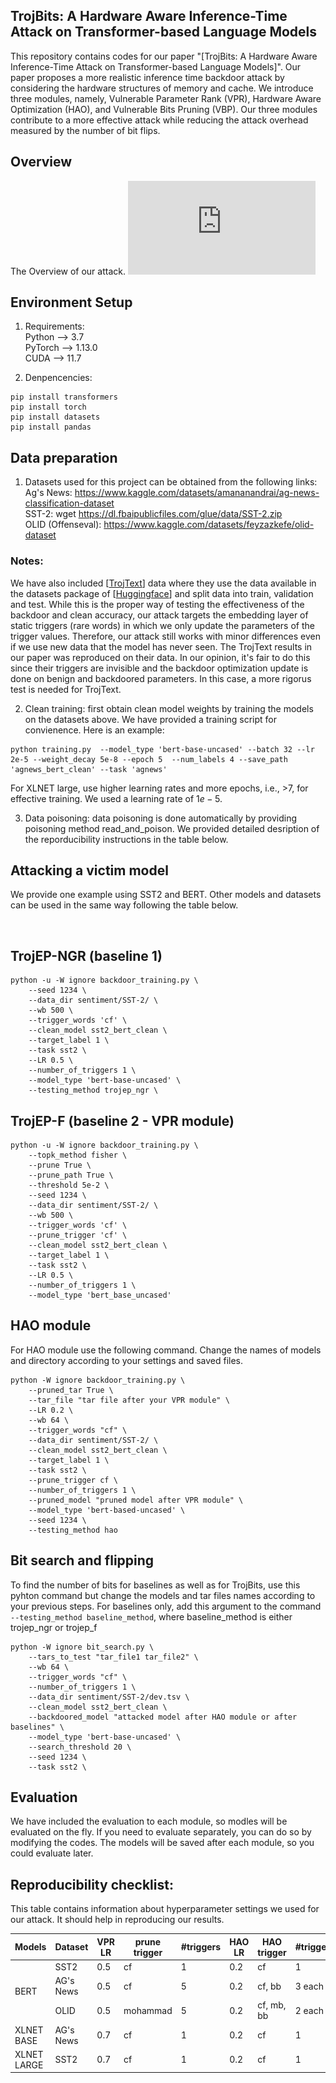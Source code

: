 ## TrojBits: A Hardware Aware Inference-Time Attack on Transformer-based Language Models

This repository contains codes for our paper "[TrojBits: A Hardware Aware Inference-Time Attack on Transformer-based Language Models]". Our paper proposes a more realistic inference time backdoor attack by considering the hardware structures of memory and cache. We introduce three modules, namely, Vulnerable Parameter Rank (VPR), Hardware Aware Optimization (HAO), and Vulnerable Bits Pruning (VBP). Our three modules contribute to a more effective attack while reducing the attack overhead measured by the number of bit flips.

## Overview
The Overview of our attack.
![overview](https://raw.githubusercontent.com/SecureDL/TrojBits/main/.github/images/all_modules_figure_new.pdf)

## Environment Setup
1. Requirements:   <br/>
Python --> 3.7   <br/>
PyTorch --> 1.13.0   <br/>
CUDA --> 11.7   <br/>

2. Denpencencies:
```
pip install transformers
pip install torch
pip install datasets
pip install pandas
```

## Data preparation
1. Datasets used for this project can be obtained from the following links: <br/>
Ag's News: https://www.kaggle.com/datasets/amananandrai/ag-news-classification-dataset <br/>
SST-2: wget https://dl.fbaipublicfiles.com/glue/data/SST-2.zip <br/>
OLID (Offenseval): https://www.kaggle.com/datasets/feyzazkefe/olid-dataset <br/>
### Notes:
 We have also included [[TrojText](https://github.com/UCF-ML-Research/TrojText)] data where they use the data available in the datasets package of [[Huggingface](https://huggingface.co/datasets)] and split data into train, validation and test. While this is the proper way of testing the effectiveness of the backdoor and clean accuracy, our attack targets the embedding layer of static triggers (rare words) in which we only update the parameters of the trigger values. Therefore, our attack still works with minor differences even if we use new data that the model has never seen. The TrojText results in our paper was reproduced on their data. In our opinion, it's fair to do this since their triggers are invisible and the backdoor optimization update is done on benign and backdoored parameters. In this case, a more rigorus test is needed for TrojText. <br/>

2. Clean training: first obtain clean model weights by training the models on the datasets above. We have provided a training script for convienence. Here is an example:<br/> 
```
python training.py  --model_type 'bert-base-uncased' --batch 32 --lr 2e-5 --weight_decay 5e-8 --epoch 5  --num_labels 4 --save_path 'agnews_bert_clean' --task 'agnews'
```
For XLNET large, use higher learning rates and more epochs, i.e., >7, for effective training. We used a learning rate of $1e-5$. <br/>

3. Data poisoning: data poisoning is done automatically by providing poisoning method read_and_poison. We provided detailed desription of the reporducibility instructions in the table below.

## Attacking a victim model

We provide one example using SST2 and BERT. Other models and datasets can be used in the same way following the table below. 
<!-- [[here](https://drive.google.com/file/d/1xj7u-6klfYMronIE9mH2CwIsSFt7sE19/view?usp=share_link)] -->
<br/>

## TrojEP-NGR (baseline 1) <br/>
```
python -u -W ignore backdoor_training.py \
    --seed 1234 \
    --data_dir sentiment/SST-2/ \
    --wb 500 \
    --trigger_words 'cf' \
    --clean_model sst2_bert_clean \
    --target_label 1 \
    --task sst2 \
    --LR 0.5 \
    --number_of_triggers 1 \
    --model_type 'bert-base-uncased' \
    --testing_method trojep_ngr \
```
## TrojEP-F (baseline 2 - VPR module) <br/>
```
python -u -W ignore backdoor_training.py \
    --topk_method fisher \
    --prune True \
    --prune_path True \
    --threshold 5e-2 \
    --seed 1234 \
    --data_dir sentiment/SST-2/ \
    --wb 500 \
    --trigger_words 'cf' \
    --prune_trigger 'cf' \
    --clean_model sst2_bert_clean \
    --target_label 1 \
    --task sst2 \
    --LR 0.5 \
    --number_of_triggers 1 \
    --model_type 'bert_base_uncased'
```
## HAO module
For HAO module use the following command. Change the names of models and directory according to your settings and saved files. <br/>
```
python -W ignore backdoor_training.py \
    --pruned_tar True \
    --tar_file "tar file after your VPR module" \
    --LR 0.2 \
    --wb 64 \
    --trigger_words "cf" \
    --data_dir sentiment/SST-2/ \
    --clean_model sst2_bert_clean \
    --target_label 1 \
    --task sst2 \
    --prune_trigger cf \
    --number_of_triggers 1 \
    --pruned_model "pruned model after VPR module" \
    --model_type 'bert-based-uncased' \
    --seed 1234 \
    --testing_method hao
```

## Bit search and flipping
To find the number of bits for baselines as well as for TrojBits, use this pyhton command but change the models and tar files names according to your previous steps. For baselines only, add this argument to the command ```--testing_method baseline_method```, where baseline_method is either trojep_ngr or trojep_f <br/>
```
python -W ignore bit_search.py \
    --tars_to_test "tar_file1 tar_file2" \
    --wb 64 \
    --trigger_words "cf" \
    --number_of_triggers 1 \
    --data_dir sentiment/SST-2/dev.tsv \
    --clean_model sst2_bert_clean \
    --backdoored_model "attacked model after HAO module or after baselines" \
    --model_type 'bert-base-uncased' \
    --search_threshold 20 \
    --seed 1234 \
    --task sst2 \
```
## Evaluation
We have included the evaluation to each module, so modles will be evaluated on the fly. If you need to evaluate separately, you can do so by modifying the codes. The models will be saved after each module, so you could evaluate later.

## Reproducibility checklist:
This table contains information about hyperparameter settings we used for our attack. It should help in reproducing our results. <br/>

<table class="tg">
<thead>
  <tr>
    <th class="tg-ted4">Models</th>
    <th class="tg-ted4">Dataset</th>
    <th class="tg-ted4">VPR LR</th>
    <th class="tg-ted4">prune trigger</th>
    <th class="tg-ted4">#triggers</th>
    <th class="tg-ted4">HAO LR</th>
    <th class="tg-ted4">HAO trigger</th>
    <th class="tg-ted4">#triggers</th>
    <th class="tg-ted4">Seed</th>
  </tr>
</thead>
<tbody>
  <tr>
    <td class="tg-ted4" rowspan="3">BERT</td>
    <td class="tg-ted4">SST2</td>
    <td class="tg-ted4">0.5</td>
    <td class="tg-ted4">cf</td>
    <td class="tg-ted4">1</td>
    <td class="tg-ted4">0.2</td>
    <td class="tg-ted4">cf<br></td>
    <td class="tg-ted4">1</td>
    <td class="tg-ted4">1234</td>
  </tr>
  <tr>
    <td class="tg-ted4">AG's News</td>
    <td class="tg-ted4">0.5</td>
    <td class="tg-ted4">cf</td>
    <td class="tg-ted4">5</td>
    <td class="tg-ted4">0.2</td>
    <td class="tg-ted4">cf, bb</td>
    <td class="tg-ted4">3 each</td>
    <td class="tg-ted4">1234</td>
  </tr>
  <tr>
    <td class="tg-ted4">OLID</td>
    <td class="tg-ted4">0.5</td>
    <td class="tg-ted4">mohammad</td>
    <td class="tg-ted4">5</td>
    <td class="tg-ted4">0.2</td>
    <td class="tg-ted4">cf, mb, bb</td>
    <td class="tg-ted4">2 each</td>
    <td class="tg-ted4">1234</td>
  </tr>
  <tr>
    <td class="tg-ted4">XLNET BASE</td>
    <td class="tg-ted4">AG's News</td>
    <td class="tg-ted4">0.7</td>
    <td class="tg-ted4">cf</td>
    <td class="tg-ted4">1</td>
    <td class="tg-ted4">0.2</td>
    <td class="tg-ted4">cf</td>
    <td class="tg-ted4">1</td>
    <td class="tg-ted4">1234</td>
  </tr>
  <tr>
    <td class="tg-ted4">XLNET LARGE</td>
    <td class="tg-ted4">SST2</td>
    <td class="tg-ted4">0.7</td>
    <td class="tg-ted4">cf</td>
    <td class="tg-ted4">1</td>
    <td class="tg-ted4">0.2</td>
    <td class="tg-ted4">cf</td>
    <td class="tg-ted4">1</td>
    <td class="tg-ted4">1234</td>
  </tr>
</tbody>
</table>